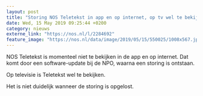 ```yaml
---
layout: post
title: "Storing NOS Teletekst in app en op internet, op tv wel te bekijken"
date: Wed, 15 May 2019 09:25:44 +0200
category: nieuws
externe_link: "https://nos.nl/l/2284692"
feature_image: "https://nos.nl/data/image/2019/05/15/550025/1008x567.jpg"
---
```


<p>NOS Teletekst is momenteel niet te bekijken in de app en op internet. Dat komt door een software-update bij de NPO, waarna een storing is ontstaan.</p>
<p>Op televisie is Teletekst wel te bekijken.</p>
<p>Het is niet duidelijk wanneer de storing is opgelost.</p>
